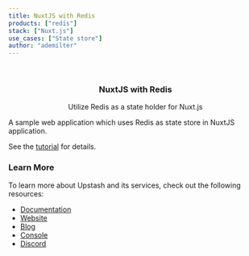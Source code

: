 ```yaml
---
title: NuxtJS with Redis
products: ["redis"]
stack: ["Nuxt.js"]
use_cases: ["State store"]
author: "ademilter"
---
```


<br />
<div align="center">

  <h3 align="center">NuxtJS with Redis</h3>

  <p align="center">
   Utilize Redis as a state holder for Nuxt.js
  </p>
</div>

A sample web application which uses Redis as state store in NuxtJS application.

See the [tutorial](https://docs.upstash.com/tutorials/nuxtjs_with_redis) for details.

### Learn More

To learn more about Upstash and its services, check out the following resources:

- [Documentation](https://docs.upstash.com)
- [Website](https://upstash.com)
- [Blog](https://upstash.com/blog)
- [Console](https://console.upstash.com)
- [Discord](https://upstash.com/discord)


